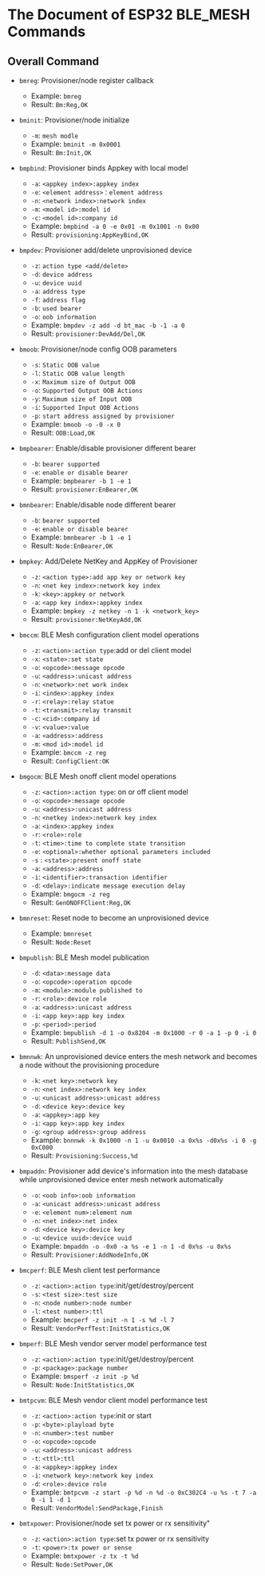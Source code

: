 # The Document of ESP32 BLE_MESH Commands

## Overall Command


* `bmreg`: Provisioner/node register callback
    * Example: `bmreg`
    * Result: `Bm:Reg,OK`

* `bminit`: Provisioner/node initialize
    * `-m`: `mesh modle`
    * Example: `bminit -m 0x0001`
    * Result: `Bm:Init,OK`

* `bmpbind`: Provisioner binds Appkey with local model
    * `-a`: `<appkey index>:appkey index`
    * `-e`: `<element address>：element address`
    * `-n`: `<network index>:network index`
    * `-m`: `<model id>:model id`
    * `-c`: `<model id>:company id`
    * Example: `bmpbind -a 0 -e 0x01 -m 0x1001 -n 0x00`
    * Result: `provisioning:AppKeyBind,OK`

* `bmpdev`: Provisioner add/delete unprovisioned device
    * `-z`: `action type <add/delete>`
    * `-d`: `device address`
    * `-u`: `device uuid`
    * `-a`: `address type`
    * `-f`: `address flag`
    * `-b`: `used bearer`
    * `-o`: `oob information`
    * Example: `bmpdev -z add -d bt_mac -b -1 -a 0`
    * Result: `provisioner:DevAdd/Del,OK`

* `bmoob`: Provisioner/node config OOB parameters
    * `-s`: `Static OOB value`
    * `-l`: `Static OOB value length`
    * `-x`: `Maximum size of Output OOB`
    * `-o`: `Supported Output OOB Actions`
    * `-y`: `Maximum size of Input OOB`
    * `-i`: `Supported Input OOB Actions`
    * `-p`: `start address assigned by provisioner`
    * Example: `bmoob -o -0 -x 0`
    * Result: `OOB:Load,OK`

* `bmpbearer`: Enable/disable provisioner different bearer
    * `-b`: `bearer supported`
    * `-e`: `enable or disable bearer`
    * Example: `bmpbearer -b 1 -e 1`
    * Result: `provisioner:EnBearer,OK`

* `bmnbearer`: Enable/disable node different bearer
    * `-b`: `bearer supported`
    * `-e`: `enable or disable bearer`
    * Example: `bmnbearer -b 1 -e 1`
    * Result: `Node:EnBearer,OK`

* `bmpkey`: Add/Delete NetKey and AppKey of Provisioner
    * `-z`: `<action type>:add app key or network key`
    * `-n`: `<net key index>:network key index`
    * `-k`: `<key>:appkey or network`
    * `-a`: `<app key index>:appkey index`
    * Example: `bmpkey -z netkey -n 1 -k <network_key>`
    * Result: `provisioner:NetKeyAdd,OK`

* `bmccm`: BLE Mesh configuration client model operations
    * `-z`: `<action>:action type`:add or del client model
    * `-x`: `<state>:set state`
    * `-o`: `<opcode>:message opcode`
    * `-u`: `<address>:unicast address`
    * `-n`: `<network>:net work index`
    * `-i`: `<index>:appkey index`
    * `-r`: `<relay>:relay statue`
    * `-t`: `<transmit>:relay transmit`
    * `-c`: `<cid>:company id`
    * `-v`: `<value>:value`
    * `-a`: `<address>:address`
    * `-m`: `<mod id>:model id`
    * Example: `bmccm -z reg`
    * Result: `ConfigClient:OK`

* `bmgocm`: BLE Mesh onoff client model operations
    * `-z`: `<action>:action type`: on or off client model
    * `-o`: `<opcode>:message opcode`
    * `-u`: `<address>:unicast address`
    * `-n`: `<netkey index>:network key index`
    * `-a`: `<index>:appkey index`
    * `-r`: `<role>:role`
    * `-t`: `<time>:time to complete state transition`
    * `-e`: `<optional>:whether optional parameters included`
    * `-s` : `<state>:present onoff state`
    * `-a`: `<address>:address`
    * `-i`: `<identifier>:transaction identifier`
    * `-d`: `<delay>:indicate message execution delay`
    * Example: `bmgocm -z reg`
    * Result: `GenONOFFClient:Reg,OK`

* `bmnreset`: Reset node to become an unprovisioned device
    * Example: `bmnreset`
    * Result: `Node:Reset`

* `bmpublish`: BLE Mesh model publication 
    * `-d`: `<data>:message data`
    * `-o`: `<opcode>:operation opcode`
    * `-m`: `<module>:module published to`
    * `-r`: `<role>:device role`
    * `-a`: `<address>:unicast address`
    * `-i`: `<app key>:app key index`
    * `-p`: `<period>:period`
    * Example: `bmpublish -d 1 -o 0x8204 -m 0x1000 -r 0 -a 1 -p 0 -i 0`
    * Result: `PublishSend,OK`

* `bmnnwk`: An unprovisioned device enters the mesh network and becomes a node without the provisioning procedure
    * `-k`: `<net key>:network key`
    * `-n`: `<net index>:network key index`
    * `-u`: `<unicast address>:unicast address`
    * `-d`: `<device key>:device key`
    * `-a`: `<appkey>:app key`
    * `-i`: `<app key>:app key index`
    * `-g`: `<group address>:group address`
    * Example: `bnnnwk -k 0x1000 -n 1 -u 0x0010 -a 0x%s -d0x%s -i 0 -g 0xC000`
    * Result: `Provisioning:Success,%d`

* `bmpaddn`: Provisioner add device's information into the mesh database while unprovisioned device enter mesh network automatically
    * `-o`: `<oob info>:oob information`
    * `-a`: `<unicast address>:unicast address`
    * `-e`: `<element num>:element num`
    * `-n`: `<net index>:net index`
    * `-d`: `<device key>:device key`
    * `-u`: `<device uuid>:device uuid`
    * Example: `bmpaddn -o -0x0 -a %s -e 1 -n 1 -d 0x%s -u 0x%s`
    * Result: `Provisioner:AddNodeInfo,OK`

* `bmcperf`: BLE Mesh client test performance
    * `-z`: `<action>:action type`:init/get/destroy/percent 
    * `-s`: `<test size>:test size`
    * `-n`: `<node number>:node number`
    * `-l`: `<test number>:ttl`
    * Example: `bmcperf -z init -n 1 -s %d -l 7`
    * Result: `VendorPerfTest:InitStatistics,OK`

* `bmperf`: BLE Mesh vendor server model performance test
    * `-z`: `<action>:action type`:init/get/destroy/percent
    * `-p`: `<package>:package number`
    * Example: `bmsperf -z init -p %d`
    * Result: `Node:InitStatistics,OK`

* `bmtpcvm`: BLE Mesh vendor client model performance test
    * `-z`: `<action>:action type`:init or start
    * `-p`: `<byte>:playload byte`
    * `-n`: `<number>:test number`
    * `-o`: `<opcode>:opcode`
    * `-u`: `<address>:unicast address`
    * `-t`: `<ttl>:ttl`
    * `-a`: `<appkey>:appkey index`
    * `-i`: `<network key>:network key index`
    * `-d`: `<role>:device role`
    * Example: `bmtpcvm -z start -p %d -n %d -o 0xC302C4 -u %s -t 7 -a 0 -i 1 -d 1`
    * Result: `VendorModel:SendPackage,Finish`

* `bmtxpower`: Provisioner/node set tx power or rx sensitivity"
    * `-z`: `<action>:action type`:set tx power or rx sensitivity
    * `-t`: `<power>:tx power or sense`
    * Example: `bmtxpower -z tx -t %d`
    * Result: `Node:SetPower,OK`

